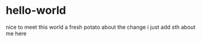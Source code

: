 # hello-world
nice to meet this world
a fresh potato 
about the change i just add sth about me here
